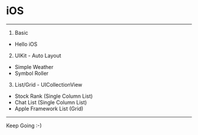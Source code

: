 # iOS

-------------

1. Basic
  - Hello iOS
  
2. UIKit - Auto Layout
  - Simple Weather
  - Symbol Roller

3. List/Grid - UICollectionView
  - Stock Rank (Single Column List)
  - Chat List (Single Column List)
  - Apple Framework List (Grid)

--------------

Keep Going :-) 
